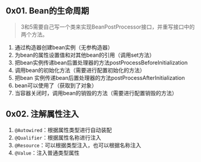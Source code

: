 ## 0x01. Bean的生命周期

> 3和5需要自己写一个类来实现BeanPostProcessor接口，并重写接口中的两个方法。

1. 通过构造器创建bean实例（无参构造器）
2. 为bean的属性设置值和对其他bean的引用（调用set方法）
3. 把bean实例传递bean后置处理器的方法postProcessBeforeInitialization
4. 调用bean的初始化方法（需要进行配置初始化的方法）
5. 把bean 实例传递bean后置处理器的方法postProcessAfterInitialization
6. bean可以使用了（获取到了对象）
7. 当容器关闭时，调用bean的销毁的方法（需要进行配置销毁的方法）

## 0x02. 注解属性注入

1. `@Autowired`：根据属性类型进行自动装配
2. `@Qualifier`：根据属性名称进行注入
3. `@Resource`：可以根据类型注入，也可以根据名称注入
4. `@Value`：注入普通类型属性

